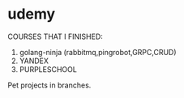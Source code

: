 # udemy
COURSES THAT I FINISHED:
1. golang-ninja (rabbitmq,pingrobot,GRPC,CRUD)
2. YANDEX
3. PURPLESCHOOL

Pet projects in branches.
